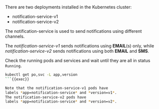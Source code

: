 There are two deployments installed in the Kubernetes cluster:
- notification-service-v1
- notification-service-v2

The notification-service is used to send notifications using 
different channels. 

The *notification-service-v1* sends notifications using **EMAIL**(s) only,
while *notification-service-v2* sends notifications using both **EMAIL** and **SMS**.

Check the running pods and services and wait until they are all in status `Running`. 

```bash
kubectl get po,svc -L app,version
```{{exec}}

Note that the notification-service-v1 pods have 
labels *app=notification-service* and *version=v1*.
The notification-service-v2 pods have 
labels *app=notification-service* and *version=v2*.